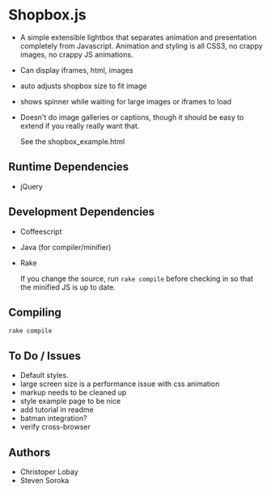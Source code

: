 # Shopbox.js

* A simple extensible lightbox that separates animation and presentation completely from Javascript. Animation and styling is all CSS3, no crappy images, no crappy JS animations.
* Can display iframes, html, images
* auto adjusts shopbox size to fit image
* shows spinner while waiting for large images or iframes to load
* Doesn't do image galleries or captions, though it should be easy to extend if you really really want that.

  See the shopbox_example.html

## Runtime Dependencies

* jQuery

## Development Dependencies

* Coffeescript
* Java (for compiler/minifier)
* Rake

  If you change the source, run `rake compile` before checking in so that the minified JS is up to date.

## Compiling

    rake compile

## To Do / Issues

* Default styles.
* large screen size is a performance issue with css animation
* markup needs to be cleaned up
* style example page to be nice
* add tutorial in readme
* batman integration?
* verify cross-browser

## Authors

* Christoper Lobay
* Steven Soroka
